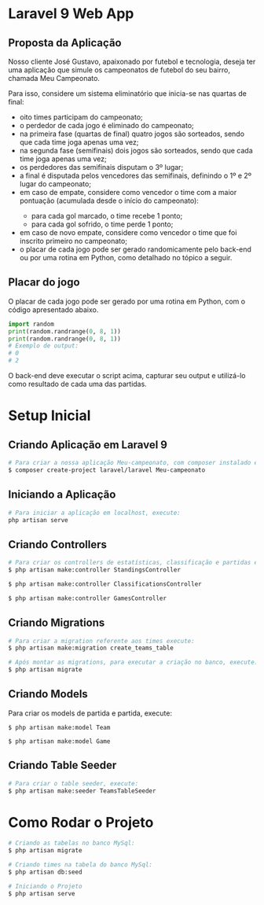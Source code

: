 # Laravel 9 Web App
<h2>Proposta da Aplicação</h2>
<p>Nosso cliente José Gustavo, apaixonado por futebol e tecnologia, deseja ter uma
aplicação que simule os campeonatos de futebol do seu bairro, chamada Meu
Campeonato.</p>
<p>Para isso, considere um sistema eliminatório que inicia-se nas quartas de final:</p>
<ul>
<li>oito times participam do campeonato;</li>
<li>o perdedor de cada jogo é eliminado do campeonato;</li>
<li>na primeira fase (quartas de final) quatro jogos são sorteados, sendo que cada
time joga apenas uma vez;</li>
<li>na segunda fase (semifinais) dois jogos são sorteados, sendo que cada time
joga apenas uma vez;</li>
<li>os perdedores das semifinais disputam o 3º lugar;</li>
<li>a final é disputada pelos vencedores das semifinais, definindo o 1º e 2º lugar do
campeonato;</li>
<li>em caso de empate, considere como vencedor o time com a maior pontuação
(acumulada desde o início do campeonato):</li>
<ul>
<li>para cada gol marcado, o time recebe 1 ponto;</li>
<li>para cada gol sofrido, o time perde 1 ponto;</li>
</ul>
<li>em caso de novo empate, considere como vencedor o time que foi inscrito
primeiro no campeonato;</li>
<li>o placar de cada jogo pode ser gerado randomicamente pelo back-end ou por
uma rotina em Python, como detalhado no tópico a seguir.</li>
</ul>
<h2>Placar do jogo</h2>
<p>O placar de cada jogo pode ser gerado por uma rotina em Python, com o código
apresentado abaixo.<p>

``` python
import random
print(random.randrange(0, 8, 1))
print(random.randrange(0, 8, 1))
# Exemplo de output:
# 0
# 2
```
<p>O back-end deve executar o script acima, capturar seu output e utilizá-lo como
resultado de cada uma das partidas.<p>

<h1>Setup Inicial</h1>
<h2>Criando Aplicação em Laravel 9</h2>

```bash
# Para criar a nossa aplicação Meu-campeonato, com composer instalado em sua máquina, execute:
$ composer create-project laravel/laravel Meu-campeonato
```

<h2>Iniciando a Aplicação</h2>

```bash
# Para iniciar a aplicação em localhost, execute:
php artisan serve
```
  
<h2>Criando Controllers</h2>

```bash
# Para criar os controllers de estatísticas, classificação e partidas execute:
$ php artisan make:controller StandingsController
```

```bash
$ php artisan make:controller ClassificationsController
```

```bash
$ php artisan make:controller GamesController
```
<h2>Criando Migrations</h2>

```bash
# Para criar a migration referente aos times execute:
$ php artisan make:migration create_teams_table
```


```bash
# Após montar as migrations, para executar a criação no banco, execute:
$ php artisan migrate
```

<h2>Criando Models</h2>
Para criar os models de partida e partida, execute:

```
$ php artisan make:model Team
```

```
$ php artisan make:model Game
```

<h2>Criando Table Seeder</h2>

```bash
# Para criar o table seeder, execute:
$ php artisan make:seeder TeamsTableSeeder
```

<h1>Como Rodar o Projeto</h1>


```bash
# Criando as tabelas no banco MySql:
$ php artisan migrate
```


``` bash
# Criando times na tabela do banco MySql:
$ php artisan db:seed
```

```bash
# Iniciando o Projeto
$ php artisan serve
```

